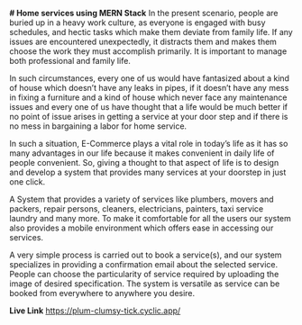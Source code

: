 **# Home services using MERN Stack**
In the present scenario, people are buried up in a heavy work culture, as everyone is engaged 
with busy schedules, and hectic tasks which make them deviate from family life. If any issues 
are encountered unexpectedly, it distracts them and makes them choose the work they must 
accomplish primarily. It is important to manage both professional and family life. 

In such circumstances, every one of us would have fantasized about a kind of house which 
doesn’t have any leaks in pipes, if it doesn’t have any mess in fixing a furniture and a kind of 
house which never face any maintenance issues and every one of us have thought that a life 
would be much better if no point of issue arises in getting a service at your door step and if 
there is no mess in bargaining a labor for home service. 

In such a situation, E-Commerce plays a vital role in today’s life as it has so many advantages 
in our life because it makes convenient in daily life of people convenient. So, giving a thought 
to that aspect of life is to design and develop a system that provides many services at your 
doorstep in just one click. 

A System that provides a variety of services like plumbers, movers and packers, repair persons, 
cleaners, electricians, painters, taxi service laundry and many more. To make it comfortable 
for all the users our system also provides a mobile environment which offers ease in accessing 
our services. 

A very simple process is carried out to book a service(s), and our system specializes in providing 
a confirmation email about the selected service. People can choose the particularity of service 
required by uploading the image of desired specification. The system is versatile as service can 
be booked from everywhere to anywhere you desire.


**Live Link**
https://plum-clumsy-tick.cyclic.app/

